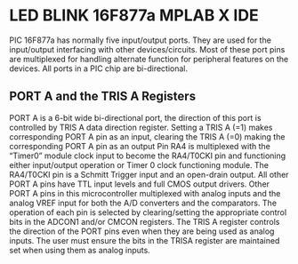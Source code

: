 # LED BLINK 16F877a MPLAB X IDE

PIC 16F877a has normally five input/output ports. They are used for the input/output interfacing with other devices/circuits. Most of these port pins are multiplexed for handling alternate function for peripheral features on the devices. All ports in a PIC chip are bi-directional.
## PORT A and the TRIS A Registers
PORT A is a 6-bit wide bi-directional port, the direction of this port is controlled by TRIS  A data direction register. Setting a TRIS A (=1) makes corresponding PORT A pin as an input, clearing the TRIS A (=0) making the corresponding PORT A pin as an output
Pin RA4 is multiplexed with the “Timer0” module clock input to become the RA4/T0CKI pin and functioning either input/output operation or Timer 0 clock functioning module. The RA4/T0CKI pin is a Schmitt Trigger input and an open-drain output. All other PORT A pins have TTL input levels and full CMOS output drivers.
Other PORT A pins in this microcontroller multiplexed with analog inputs and the analog VREF input for both the A/D converters and the comparators. The operation of each pin is selected by clearing/setting the appropriate control bits in the ADCON1 and/or CMCON registers. The TRIS A register controls the direction of the PORT pins even when they are being used as analog inputs. The user must ensure the bits in the TRISA register are maintained set when using them as analog inputs.
